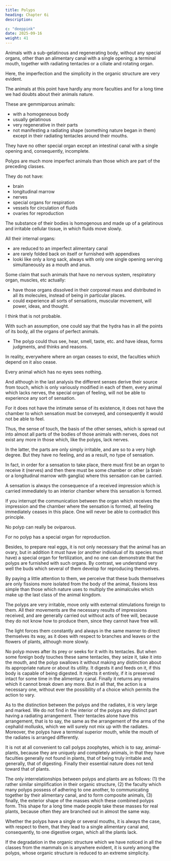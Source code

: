 ```yaml
---
title: Polyps
heading: Chapter 6i
description: 

c: "deeppink"
date: 2025-09-16
weight: 41
---
```




Animals with a sub-gelatinous and regenerating body, without any special organs, other than an alimentary canal with a single opening; a terminal mouth, together with radiating tentacles or a ciliate and rotating organ.

<!-- When we reach the polyps, we have arrived at the penultimate step of the animal scale, the penultimate class. -->

 <!-- which it has been necessary to establish among the animals. -->

Here, the imperfection and the simplicity in the organic structure are very evident.

The animals at this point have hardly any more faculties and for a long time we had doubts about their animals nature.

These are gemmiparous animals:
- with a homogeneous body
- usually gelatinous
- very regenerative in their parts
- not manifesting a radiating shape (something nature began in them) except in their radiating tentacles around their mouths. 

They have no other special organ except an intestinal canal with a single opening and, consequently, incomplete.

Polyps are much more imperfect animals than those which are part of the preceding classes. 

They do not have:
- brain
- longitudinal marrow
- nerves
- special organs for respiration
- vessels for circulation of fluids
- ovaries for reproduction

The substance of their bodies is homogenous and made up of a gelatinous and irritable cellular tissue, in which fluids move slowly. 

All their internal organs:
- are reduced to an imperfect alimentary canal
- are rarely folded back on itself or furnished with appendixes
- looki like only a long sack, always with only one single opening serving simultaneously as a mouth and anus.

Some claim that such animals that have no nervous system, respiratory organ, muscles, etc actually:
- have those organs dissolved in their corporeal mass and distributed in all its molecules, instead of being in particular places. 
- could experience all sorts of sensations, muscular movement, will power, ideas, and thought.

<!-- and that therefore, every point in their bodies   -->

I think that is not probable. 

<!-- That would be a totally gratuitous assumption, without basis and probability.  -->

With such an assumption, one could say that the hydra has in all the points of its body, all the organs of perfect animals.
- The polyp could thus see, hear, smell, taste, etc. and have ideas, forms judgments, and thinks and reasons. 

<!-- Each molecule of the body of the hydra or of every other polyp would be by itself a perfect animal, and the hydra itself would be an even more perfect animal than human beings, because each of its molecules would be of equivalent value, in the complement of its organic structure and faculties, to a complete individual of the human race. -->

<!-- There is no reason to refuse to extend the same reasoning to the monad, the most imperfect of known animals and then to stop the application of this reasoning to the plants themselves, which also enjoy life. 

Then one would attribute to each molecule of a plant all the faculties which I have just cited, but held within the limits relative to the nature of the living body of which that molecule is a part.

That is certainly not the point to which the results of the study of nature lead. 

This study teaches us, by contrast, that or in which the eyes have been destroyed -->

In reality, everywhere where an organ ceases to exist, the faculties which depend on it also cease. 

Every animal which has no eyes sees nothing. 

And although in the last analysis the different senses derive their source from touch, which is only variously modified in each of them, every animal which lacks nerves, the special organ of feeling, will not be able to experience any sort of sensation. 

For it does not have the intimate sense of its existence, it does not have the chamber to which sensation must be conveyed, and consequently it would not be able to feel.

Thus, the sense of touch, the basis of the other senses, which is spread out into almost all parts of the bodies of those animals with nerves, does not exist any more in those which, like the polyps, lack nerves. 

In the latter, the parts are only simply irritable, and are so to a very high degree. But they have no feeling, and as a result, no type of sensation. 

In fact, in order for a sensation to take place, there must first be an organ to receive it (nerves) and then there must be some chamber or other (a brain or a longitudinal marrow with ganglia) where this sensation can be carried.

A sensation is always the consequence of a received impression which is carried immediately to an interior chamber where this sensation is formed.


If you interrupt the communication between the organ which receives the impression and the chamber where the sensation is formed, all feeling immediately ceases in this place. One will never be able to contradict this principle.

No polyp can really be oviparous. 

For no polyp has a special organ for reproduction. 

Besides, to prepare real eggs, it is not only necessary that the animal has an ovary, but in addition it must have (or another individual of its species must have) a special organ for fertilization, and no one can demonstrate that the polyps are furnished with such organs. By contrast, we understand very well the buds which several of them develop for reproducing themselves. 

By paying a little attention to them, we perceive that these buds themselves are only fissions more isolated from the body of the animal, fissions less simple than those which nature uses to multiply the animalcules which make up the last class of the animal kingdom.

The polyps are very irritable, move only with external stimulations foreign to them. All their movements are the necessary results of impressions received, and are generally carried out without acts of free will, because they do not know how to produce them, since they cannot have free will.

The light forces them constantly and always in the same manner to direct themselves its way, as it does with respect to branches and leaves or the flowers of plants, although more slowly. 

No polyp moves after its prey or seeks for it with its tentacles. But when some foreign body touches these same tentacles, they seize it, take it into the mouth, and the polyp swallows it without making any distinction about its appropriate nature or about its utility. It digests it and feeds on it, if this body is capable of being digested. It rejects it entirely, if it is preserved intact for some time in the alimentary canal. Finally it returns any remains which it cannot break down any more. But in all that, the action is a necessary one, without ever the possibility of a choice which permits the action to vary.

As to the distinction between the polyps and the radiates, it is very large and marked. We do not find in the interior of the polyps any distinct part having a radiating arrangement. Their tentacles alone have this arrangement, that is to say, the same as the arrangement of the arms of the cephalid mollusks, which we will surely not mix up with the radiates. Moreover, the polyps have a terminal superior mouth, while the mouth of the radiates is arranged differently.

It is not at all convenient to call polyps zoophytes, which is to say, animal-plants, because they are uniquely and completely animals, in that they have faculties generally not found in plants, that of being truly irritable and, generally, that of digesting. Finally their essential nature does not tend toward that of plants.

The only interrelationships between polyps and plants are as follows: (1) the rather similar simplification in their organic structure, (2) the faculty which many polyps possess of adhering to one another, to communicating together by their alimentary canal, and to form composite animals, (3) finally, the exterior shape of the masses which these combined polyps form. This shape for a long time made people take these masses for real plants, because often they are branched out in almost the same way.

Whether the polyps have a single or several mouths, it is always the case, with respect to them, that they lead to a single alimentary canal and, consequently, to one digestive organ, which all the plants lack.

If the degradation in the organic structure which we have noticed in all the classes from the mammals on is anywhere evident, it is surely among the polyps, whose organic structure is reduced to an extreme simplicity.